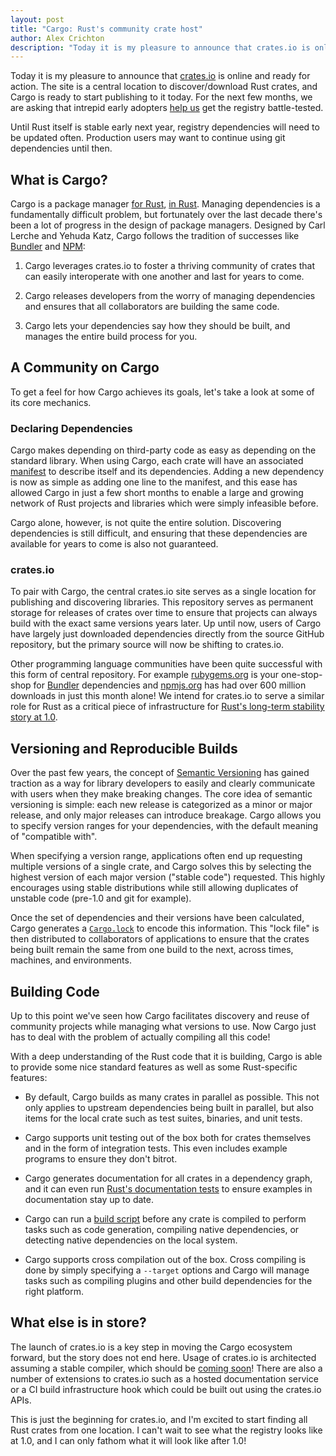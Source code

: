 ```yaml
---
layout: post
title: "Cargo: Rust's community crate host"
author: Alex Crichton
description: "Today it is my pleasure to announce that crates.io is online and ready for action."
---
```


Today it is my pleasure to announce that [crates.io](https://crates.io/) is
online and ready for action. The site is a central location to
discover/download Rust crates, and Cargo is ready to start publishing to it
today. For the next few months, we are asking that intrepid early adopters
[help us](http://doc.crates.io/crates-io.html) get the registry battle-tested.

Until Rust itself is stable early next year, registry dependencies will need to
be updated often. Production users may want to continue using git dependencies
until then.

## What is Cargo?

Cargo is a package manager [for Rust](http://www.rust-lang.org/), [in
Rust](https://github.com/rust-lang/cargo). Managing dependencies is a
fundamentally difficult problem, but fortunately over the last decade there's
been a lot of progress in the design of package managers. Designed by Carl
Lerche and Yehuda Katz, Cargo follows the tradition of successes like
[Bundler](http://bundler.io/) and [NPM](https://www.npmjs.org/):

1. Cargo leverages crates.io to foster a thriving community of crates that can
   easily interoperate with one another and last for years to come.

2. Cargo releases developers from the worry of managing dependencies and ensures
   that all collaborators are building the same code.

3. Cargo lets your dependencies say how they should be built, and manages the
   entire build process for you.

## A Community on Cargo

To get a feel for how Cargo achieves its goals, let's take a look at some of
its core mechanics.

### Declaring Dependencies

Cargo makes depending on third-party code as easy as depending on the standard
library. When using Cargo, each crate will have an associated
[manifest](http://doc.crates.io/manifest.html) to describe itself and its
dependencies. Adding a new dependency is now as simple as adding one line to the
manifest, and this ease has allowed Cargo in just a few short months to enable a
large and growing network of Rust projects and libraries which were simply
infeasible before.

Cargo alone, however, is not quite the entire solution. Discovering dependencies
is still difficult, and ensuring that these dependencies are available for years
to come is also not guaranteed.

### crates.io

To pair with Cargo, the central crates.io site serves as a single location for
publishing and discovering libraries. This repository serves as permanent
storage for releases of crates over time to ensure that projects can always
build with the exact same versions years later. Up until now, users of Cargo
have largely just downloaded dependencies directly from the source GitHub
repository, but the primary source will now be shifting to crates.io.

Other programming language communities have been quite successful with this form
of central repository. For example [rubygems.org](http://rubygems.org/) is your
one-stop-shop for [Bundler](http://bundler.io/) dependencies and
[npmjs.org](https://www.npmjs.org/) has had over 600 million downloads in just
this month alone! We intend for crates.io to serve a similar role for Rust as a
critical piece of infrastructure for [Rust's long-term stability story at
1.0][stab].

[stab]: http://blog.rust-lang.org/2014/10/30/Stability.html

## Versioning and Reproducible Builds

Over the past few years, the concept of [Semantic
Versioning](http://semver.org/) has gained traction as a way for library
developers to easily and clearly communicate with users when they make breaking
changes. The core idea of semantic versioning is simple: each new release is
categorized as a minor or major release, and only major releases can introduce
breakage. Cargo allows you to specify version ranges for your dependencies, with
the default meaning of "compatible with".

When specifying a version range, applications often end up requesting
multiple versions of a single crate, and Cargo solves this by selecting the
highest version of each major version ("stable code") requested.  This highly
encourages using stable distributions while still allowing duplicates of
unstable code (pre-1.0 and git for example).

Once the set of dependencies and their versions have been calculated, Cargo
generates a [`Cargo.lock`][lock] to encode this information. This "lock file" is
then distributed to collaborators of applications to ensure that the crates
being built remain the same from one build to the next, across times, machines,
and environments.

[lock]: http://doc.crates.io/guide.html#cargo.toml-vs-cargo.lock

## Building Code

Up to this point we've seen how Cargo facilitates discovery and reuse of
community projects while managing what versions to use. Now Cargo just has to
deal with the problem of actually compiling all this code!

With a deep understanding of the Rust code that it is building, Cargo is able to
provide some nice standard features as well as some Rust-specific features:

* By default, Cargo builds as many crates in parallel as possible. This not only
  applies to upstream dependencies being built in parallel, but also items for
  the local crate such as test suites, binaries, and unit tests.

* Cargo supports unit testing out of the box both for crates themselves and in
  the form of integration tests. This even includes example programs to ensure
  they don't bitrot.

* Cargo generates documentation for all crates in a dependency graph, and it can
  even run [Rust's documentation
  tests](http://doc.rust-lang.org/rustdoc.html#testing-the-documentation) to
  ensure examples in documentation stay up to date.

* Cargo can run a [build script][build-scripts] before any crate is compiled to
  perform tasks such as code generation, compiling native dependencies, or
  detecting native dependencies on the local system.

* Cargo supports cross compilation out of the box. Cross compiling is done by
  simply specifying a `--target` options and Cargo will manage tasks such as
  compiling plugins and other build dependencies for the right platform.

[build-scripts]: http://doc.crates.io/build-script.html

## What else is in store?

The launch of crates.io is a key step in moving the Cargo ecosystem forward,
but the story does not end here. Usage of crates.io is architected assuming a
stable compiler, which should be [coming soon][road-to-1]! There are also a
number of extensions to crates.io such as a hosted documentation service or a CI
build infrastructure hook which could be built out using the crates.io APIs.

[road-to-1]: http://blog.rust-lang.org/2014/09/15/Rust-1.0.html

This is just the beginning for crates.io, and I'm excited to start finding all
Rust crates from one location. I can't wait to see what the registry looks like
at 1.0, and I can only fathom what it will look like after 1.0!
